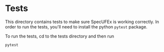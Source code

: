 # Tests

This directory contains tests to make sure SpecUFEx is working correctly. In order to run the tests, you'll
need to install the python `pytest` package.

To run the tests, cd to the tests directory and then run

```shell
pytest
```
